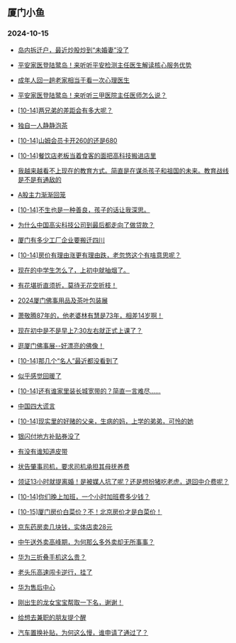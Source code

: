 ## 厦门小鱼 
### 2024-10-15

+ [岛内拆迁户，最近炒股炒到“未婚妻”没了](http://bbs.xmfish.com/read-htm-tid-18250816.html)

+ [平安家医登陆鹭岛！来听听平安检测主任医生解读核心服务优势](http://bbs.xmfish.com/read-htm-tid-18250814.html)

+ [成年人回一趟老家相当于看一次心理医生](http://bbs.xmfish.com/read-htm-tid-18250830.html)

+ [平安家医登陆鹭岛！来听听三甲医院主任医师怎么说？](http://bbs.xmfish.com/read-htm-tid-18250811.html)

+ [[10-14]两兄弟的差距会有多大呢？](http://bbs.xmfish.com/read-htm-tid-18250791.html)

+ [独自一人静静泡茶](http://bbs.xmfish.com/read-htm-tid-18250788.html)

+ [[10-14]山姆会员卡开260的还是680](http://bbs.xmfish.com/read-htm-tid-18250852.html)

+ [[10-14]餐饮店老板当着食客的面把高科技搬进店里](http://bbs.xmfish.com/read-htm-tid-18250804.html)

+ [我越来越看不上现在的教育方式。简直是在谋杀孩子和祖国的未来。教育战线是不是有通敌的](http://bbs.xmfish.com/read-htm-tid-18250845.html)

+ [A股主力渐渐回笼](http://bbs.xmfish.com/read-htm-tid-18250821.html)

+ [[10-14]不生也是一种善良，孩子的话让我深思。](http://bbs.xmfish.com/read-htm-tid-18250831.html)

+ [为什么中国高尖科技公司到最后都走向了做贷款？](http://bbs.xmfish.com/read-htm-tid-18250815.html)

+ [厦门有多少工厂企业要搬迁四川](http://bbs.xmfish.com/read-htm-tid-18250980.html)

+ [[10-14]房价有理由涨更有理由跌，老忽悠这个有啥意思呢？](http://bbs.xmfish.com/read-htm-tid-18250864.html)

+ [现在的中学生怎么了，上初中就抽烟了。](http://bbs.xmfish.com/read-htm-tid-18251010.html)

+ [有花堪折直须折，莫待无花空折枝！](http://bbs.xmfish.com/read-htm-tid-18250896.html)

+ [2024厦门佛事用品及茶叶包装展](http://bbs.xmfish.com/read-htm-tid-18250892.html)

+ [萧敬腾87年的，他老婆林有慧是73年，相差14岁啊！](http://bbs.xmfish.com/read-htm-tid-18250964.html)

+ [现在初中是不是早上7:30左右就正式上课了？](http://bbs.xmfish.com/read-htm-tid-18250916.html)

+ [逛厦门佛事展--好漂亮的佛像！](http://bbs.xmfish.com/read-htm-tid-18250885.html)

+ [[10-14]那几个“名人”最近都没看到了](http://bbs.xmfish.com/read-htm-tid-18250959.html)

+ [似乎感觉回暖了](http://bbs.xmfish.com/read-htm-tid-18251014.html)

+ [[10-14]还有谁家里装长城宽带的？简直一言难尽……](http://bbs.xmfish.com/read-htm-tid-18250895.html)

+ [中国四大谎言](http://bbs.xmfish.com/read-htm-tid-18251038.html)

+ [[10-14]现实里的好赌的父亲，生病的妈，上学的弟弟，可怜的她](http://bbs.xmfish.com/read-htm-tid-18250955.html)

+ [银闪付地方补贴券没了](http://bbs.xmfish.com/read-htm-tid-18251015.html)

+ [有没有谁知道皮带](http://bbs.xmfish.com/read-htm-tid-18250957.html)

+ [状告肇事司机，要求司机承担其母抚养费](http://bbs.xmfish.com/read-htm-tid-18251045.html)

+ [领证13小时就提离婚！是被媒人坑了呢？还是想扮猪吃老虎，退回中介费呢？](http://bbs.xmfish.com/read-htm-tid-18251065.html)

+ [[10-14]你们晚上加班，一个小时加班费多少钱？](http://bbs.xmfish.com/read-htm-tid-18250975.html)

+ [[10-15]厦门房价白菜价？不！北京房价才是白菜价！](http://bbs.xmfish.com/read-htm-tid-18251129.html)

+ [京东药房卖几块钱，实体店卖28元](http://bbs.xmfish.com/read-htm-tid-18251116.html)

+ [中午送外卖高峰期，为何那么多外卖却无所事事？](http://bbs.xmfish.com/read-htm-tid-18251174.html)

+ [华为三折叠手机这么贵？](http://bbs.xmfish.com/read-htm-tid-18251155.html)

+ [老头乐高速闯卡逆行，挂了](http://bbs.xmfish.com/read-htm-tid-18251132.html)

+ [华为售后中心](http://bbs.xmfish.com/read-htm-tid-18251169.html)

+ [刚出生的龙女宝宝帮取一下名，谢谢！](http://bbs.xmfish.com/read-htm-tid-18251022.html)

+ [给想去兼职的朋友提个醒](http://bbs.xmfish.com/read-htm-tid-18251235.html)

+ [汽车置换补贴，为何这么慢，谁申请了通过了？](http://bbs.xmfish.com/read-htm-tid-18251118.html)

